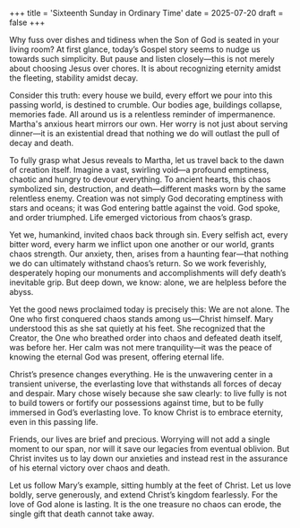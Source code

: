 +++
title = 'Sixteenth Sunday in Ordinary Time'
date = 2025-07-20
draft = false
+++

Why fuss over dishes and tidiness when the Son of God is seated in your living room? At first glance, today’s Gospel story seems to nudge us towards such simplicity. But pause and listen closely—this is not merely about choosing Jesus over chores. It is about recognizing eternity amidst the fleeting, stability amidst decay.

Consider this truth: every house we build, every effort we pour into this passing world, is destined to crumble. Our bodies age, buildings collapse, memories fade. All around us is a relentless reminder of impermanence. Martha's anxious heart mirrors our own. Her worry is not just about serving dinner—it is an existential dread that nothing we do will outlast the pull of decay and death.

To fully grasp what Jesus reveals to Martha, let us travel back to the dawn of creation itself. Imagine a vast, swirling void—a profound emptiness, chaotic and hungry to devour everything. To ancient hearts, this chaos symbolized sin, destruction, and death—different masks worn by the same relentless enemy. Creation was not simply God decorating emptiness with stars and oceans; it was God entering battle against the void. God spoke, and order triumphed. Life emerged victorious from chaos’s grasp.

Yet we, humankind, invited chaos back through sin. Every selfish act, every bitter word, every harm we inflict upon one another or our world, grants chaos strength. Our anxiety, then, arises from a haunting fear—that nothing we do can ultimately withstand chaos’s return. So we work feverishly, desperately hoping our monuments and accomplishments will defy death’s inevitable grip. But deep down, we know: alone, we are helpless before the abyss.

Yet the good news proclaimed today is precisely this: We are not alone. The One who first conquered chaos stands among us—Christ himself. Mary understood this as she sat quietly at his feet. She recognized that the Creator, the One who breathed order into chaos and defeated death itself, was before her. Her calm was not mere tranquility—it was the peace of knowing the eternal God was present, offering eternal life.

Christ’s presence changes everything. He is the unwavering center in a transient universe, the everlasting love that withstands all forces of decay and despair. Mary chose wisely because she saw clearly: to live fully is not to build towers or fortify our possessions against time, but to be fully immersed in God’s everlasting love. To know Christ is to embrace eternity, even in this passing life.

Friends, our lives are brief and precious. Worrying will not add a single moment to our span, nor will it save our legacies from eventual oblivion. But Christ invites us to lay down our anxieties and instead rest in the assurance of his eternal victory over chaos and death.

Let us follow Mary’s example, sitting humbly at the feet of Christ. Let us love boldly, serve generously, and extend Christ’s kingdom fearlessly. For the love of God alone is lasting. It is the one treasure no chaos can erode, the single gift that death cannot take away.

